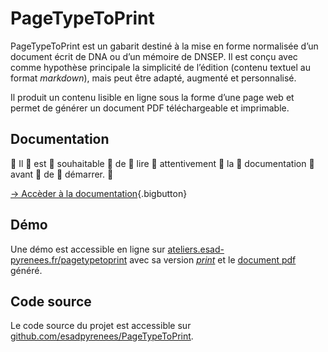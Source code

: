 # PageTypeToPrint


PageTypeToPrint est un gabarit destiné à la mise en forme normalisée d’un document écrit de DNA ou d’un mémoire de DNSEP. Il est conçu avec comme hypothèse principale la simplicité de l’édition (contenu textuel au format *markdown*), mais peut être adapté, augmenté et personnalisé.

Il produit un contenu lisible en ligne sous la forme d’une page web et permet de générer un document PDF téléchargeable et imprimable.

## Documentation
👏 Il 👏 est 👏 souhaitable 👏 de 👏 lire 👏 attentivement 👏 la 👏 documentation 👏 avant 👏 de 👏 démarrer. 👏

[→ Accèder à la documentation](https://esadpyrenees.github.io/PageTypeToPrint/){.bigbutton}

## Démo

Une démo est accessible en ligne sur [ateliers.esad-pyrenees.fr/pagetypetoprint](https://ateliers.esad-pyrenees.fr/pagetypetoprint/esadpyrenees/) avec sa version [_print_](https://ateliers.esad-pyrenees.fr/pagetypetoprint/esadpyrenees/?print) et le [document pdf](https://ateliers.esad-pyrenees.fr/pagetypetoprint/esadpyrenees/document.pdf) généré. 

## Code source

Le code source du projet est accessible sur [github.com/esadpyrenees/PageTypeToPrint](https://github.com/esadpyrenees/PageTypeToPrint/).
